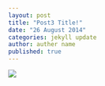 ```yaml
---
layout: post
title: "Post3 Title!"
date: "26 August 2014"
categories: jekyll update
author: auther name
published: true
---
```


![](../../../../../../images/img-4.png)
